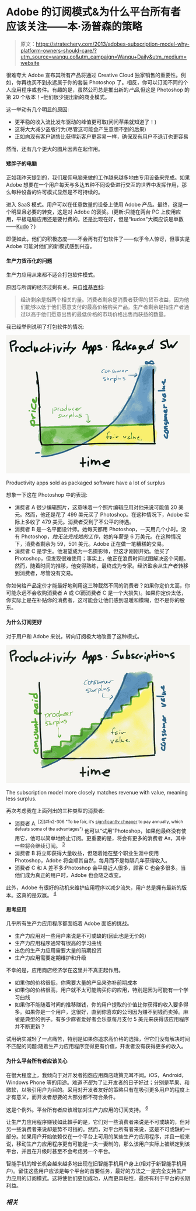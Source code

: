 # Adobe 的订阅模式&为什么平台所有者应该关注——本·汤普森的策略

> 原文：<https://stratechery.com/2013/adobes-subscription-model-why-platform-owners-should-care/?utm_source=wanqu.co&utm_campaign=Wanqu+Daily&utm_medium=website>

很难夸大 Adobe 宣布其所有产品将通过 Creative Cloud 独家销售的重要性。例如，你再也买不到永远属于你的套装 Photoshop 了。相反，你可以订阅不同的个人应用程序或套件。有趣的是，虽然公司总是推出新的*产品*,但这是 Photoshop 的第 20 个版本！–他们很少提出新的商业模式。

这一举动有几个明显的原因:

*   更平稳的收入流比发布驱动的峰值更可取(问问苹果就知道了！)
*   这将大大减少盗版行为(尽管这可能会产生意想不到的后果)
*   正如向现有客户销售比获得新客户更容易一样，确保现有用户不退订也更容易

然而，还有几个更大的图片因素在起作用。

#### 矮胖子的电脑

正如我昨天提到的，我们雇佣电脑来做的工作越来越多地由专用设备来完成。如果 Adobe 想要在一个用户每天与多达五种不同设备进行交互的世界中发挥作用，那么每种设备的许可模式显然是不可持续的。

进入 SaaS 模式。用户可以在任意数量的设备上使用 Adobe 产品。最终，这是一个明显且必要的转变，这是对 Adobe 的褒奖。(更新:只能在两台 PC 上使用应用，平板电脑应用还是要付费的。还是比现在好，但是“kudos”大概应该是单数——[Kudo](https://twitter.com/whshep/status/332593217562370048 "Not a word!")？)

即便如此，他们的积极态度——不会再有打包软件了——似乎令人惊讶，但事实是 Adobe 可能对他们的新模式感到兴奋。

#### 生产力货币化的问题

生产力应用从来都不适合打包软件模式。

原因与所谓的经济过剩有关。来自[维基百科](http://en.wikipedia.org/wiki/Economic_surplus):

> 经济剩余是指两个相关的量。消费者剩余是消费者获得的货币收益，因为他们能够以低于他们愿意支付的最高价格购买产品。生产者剩余是指生产者通过以高于他们愿意出售的最低价格的市场价格出售而获益的数量。

我已经举例说明了打包软件的情况:

[![Productivity apps sold as packaged software have a lot of surplus](img/528ccdded39c564e22c0ebe4c680a8af.png)](https://i0.wp.com/stratechery.com/wp-content/uploads/2013/05/surplus1.jpg)

Productivity apps sold as packaged software have a lot of surplus



想象一下这在 Photoshop 中的表现:

*   消费者 A 很少编辑照片，这意味着一个照片编辑应用对他来说可能值 20 美元。然而，他还是花了 499 美元买了 Photoshop。在这种情况下，Adobe 实际上多收了 479 美元。消费者受到了不公平的待遇。
*   消费者 B 是一名平面设计师。她每天都用 Photoshop，一天用几个小时。没有 Photoshop，*她无法完成她的工作*，她的年薪是 6 万美元。在这种情况下，消费者剩余为 59，501 美元。Adobe 正在做一笔糟糕的交易。
*   消费者 C 是学生。他渴望成为一名摄影师，但这才刚刚开始。他买了 Photoshop，但发现很难使用；事实上，他正在浪费时间试图解决这个问题。然而，随着时间的推移，他变得熟练，最终成为专家。经济盈余从生产者转移到消费者，尽管没有交易。

你如何给产品定价才能最好地利用这三种截然不同的消费者？如果你定价太高，你可能永远不会收购消费者 A 或 C(而消费者 C 是一个大损失)。如果你定价太低，你实际上是在补贴你的消费者，这可能会让他们感到温暖和模糊，但不是你的股东。

#### 为什么订阅更好

对于用户和 Adobe 来说，转向订阅极大地改善了这种模式。

[![The subscription model more closely matches revenue with value, meaning less surplus.](img/74ddbf954ab8b689831b8a4af84aa190.png)](https://i0.wp.com/stratechery.com/wp-content/uploads/2013/05/surplus2.jpg)

The subscription model more closely matches revenue with value, meaning less surplus.



再次考虑我在上面列出的三种类型的消费者:

*   消费者 A. <sup id="rf2-306">[2](#fn2-306 "To be fair, it’s <a href="http://www.adobe.com/products/photoshop/buying-guide.html">significantly cheaper</a> to pay annually, which defeats some of the advantages")</sup> 他可以“试用”Photoshop，如果他最终没有使用它，他可以简单地终止订阅。更重要的是，将会有更多的消费者 As，其中一些将会继续订阅。 <sup id="rf3-306">[3](#fn3-306 "A lot of Consumer As buy a version of Photoshop and hold onto it for years. They are understandably upset by this change, but the truth is Adobe probably doesn’t mind losing them, given the other benefits of subscriptions")</sup>
*   消费者 B 将立即获得大量收益，但随着她在整个职业生涯中使用 Photoshop，Adobe 将会顺其自然，每月而不是每隔几年获得收入。
*   消费者 C 和 A 差不多:Photoshop 会平易近人很多，顾客 C 也会多很多。当他们成为真正的用户时，Adobe 也会随之改变。

此外，Adobe 有很好的动机来维护应用程序以减少流失，用户总是拥有最新的版本。这真的是双赢。 <sup id="rf4-306">[4](#fn4-306 "So why did Adobe wait so long? Truthfully, the technology just wasn’t there until the past few years")</sup>

#### 思考应用

几乎所有生产力应用程序都面临着 Adobe 面临的挑战。

*   生产力应用对一些用户来说是不可或缺的(因此也是无价的)
*   生产力应用程序通常有很高的学习曲线
*   出色的生产力应用需要大量的前期投资
*   生产力应用需要定期维护和升级

不幸的是，应用商店经济学在这里并不真正起作用。

*   如果你的价格很低，你需要大量的产品来弥补前期成本
*   如果你的价格很高，用户就不太可能购买你的应用，特别是因为可能有一个学习曲线
*   如果你不能随着时间的推移赚钱，你的用户提取的价值比你获得的收入要多得多。如果你是一个用户，这很好，直到你喜欢的公司因为赚不到钱而卖掉。麻雀是典型的例子。有多少麻雀爱好者会乐意每月支付 5 美元来获得该应用程序并不断更新？

试用确实减轻了一点痛苦，特别是如果你追求高价格的选择，但它们没有解决时间不匹配的问题:随着生产力应用程序变得更有价值，开发者没有获得更多的收入。

#### 为什么平台所有者应该关心

在很大程度上，我倾向于对开发者抱怨应用商店政策充耳不闻。iOS，Android，Windows Phone 等的用途。难道*不是*为了让开发者的日子好过；分别是苹果、和微软，以吸引用户为目的。采用对开发者友好的策略只有在吸引更多用户的程度上才有意义，而开发者想要的大部分都不符合条件。

这是个例外。平台所有者应该增加对生产力应用的订阅支持。 <sup id="rf6-306">[6](#fn6-306 "Apps can obviously implement this on their own on the server, but that’s impractical for many small shops that specialize in these types of apps. I’m talking about full-blown app store support.")</sup>

让生产力应用程序赚钱如此棘手的是，它们对一些消费者来说是不可或缺的，但对另一些消费者来说却是势不可挡的。然而，对平台所有者来说，这是不可或缺的一部分。如果用户开始依赖仅在一个平台上可用的某些生产力应用程序，并且一般来说，移动生产力应用程序更有可能是一夫一妻制的，那么该用户实际上被绑定到该平台，并且在升级时甚至不会考虑另一个平台。

智能手机的增长机会越来越多地出现在旧智能手机用户身上(相对于新智能手机用户)。留住这些用户应该是每个平台的首要任务，最好的方法之一是完全支持生产力应用的订阅模式。这将使他们更加成功，从而更具粘性，最终有利于平台的长期利益。

### *相关*